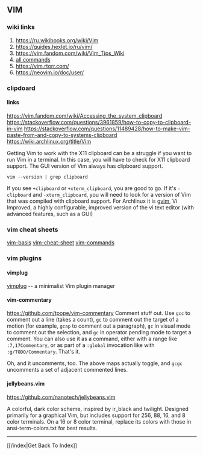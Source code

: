 ## VIM

### wiki links

1. https://ru.wikibooks.org/wiki/Vim
2. https://guides.hexlet.io/ru/vim/
3. https://vim.fandom.com/wiki/Vim_Tips_Wiki
4. [all commands](https://vimhelp.org/index.txt.html#)
5. https://vim.rtorr.com/
6. https://neovim.io/doc/user/

### clipdoard

#### links

https://vim.fandom.com/wiki/Accessing_the_system_clipboard
https://stackoverflow.com/questions/3961859/how-to-copy-to-clipboard-in-vim
https://stackoverflow.com/questions/11489428/how-to-make-vim-paste-from-and-copy-to-systems-clipboard
https://wiki.archlinux.org/title/Vim

Getting Vim to work with the X11 clipboard can be a struggle if you want to
run Vim in a terminal. In this case, you will have to check for X11 clipboard
support. The GUI version of Vim always has clipboard support.

```
vim --version | grep clipboard
```

If you see `+clipboard` or `+xterm_clipboard`, you are good to go. If it's
`-clipboard` and `-xterm_clipboard`, you will need to look for a version of Vim
that was compiled with clipboard support.
For Archlinux it is [gvim](https://archlinux.org/packages/?name=gvim), Vi
Improved, a highly configurable, improved version of the vi text editor (with
advanced features, such as a GUI)

### vim cheat sheets

[vim-basis](vim-basis.md)
[vim-cheat-sheet](vim-cheat-sheet.md)
[vim-commands](vim-commands.md)

### vim plugins

#### vimplug

[vimplug](vimplug.md) -- a minimalist Vim plugin manager

#### vim-commentary
https://github.com/tpope/vim-commentary
Comment stuff out. Use `gcc` to comment out a line (takes a count), `gc` to comment out the target of a motion (for example, `gcap` to comment out a paragraph), `gc` in visual mode to comment out the selection, and `gc` in operator pending mode to target a comment. You can also use it as a command, either with a range like `:7,17Commentary`, or as part of a `:global` invocation like with `:g/TODO/Commentary`. That's it.

Oh, and it uncomments, too. The above maps actually toggle, and `gcgc` uncomments a set of adjacent commented lines.

#### jellybeans.vim

https://github.com/nanotech/jellybeans.vim

A colorful, dark color scheme, inspired by ir_black and twilight.
Designed primarily for a graphical Vim, but includes support for 256, 88, 16, and 8 color terminals. On a 16 or 8 color terminal, replace its colors with those in ansi-term-colors.txt for best results.

---

[[/index|Get Back To Index]]
